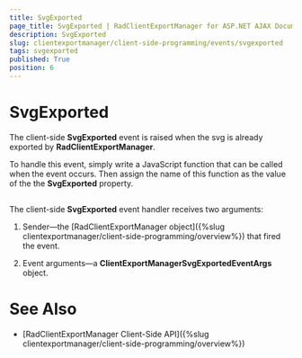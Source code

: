 ```yaml
---
title: SvgExported
page_title: SvgExported | RadClientExportManager for ASP.NET AJAX Documentation
description: SvgExported
slug: clientexportmanager/client-side-programming/events/svgexported
tags: svgexported
published: True
position: 6
---
```


# SvgExported



The client-side **SvgExported** event is raised when the svg is already exported by **RadClientExportManager**.

To handle this event, simply write a JavaScript function that can be called when the event occurs. Then assign the name of this function as the value of the the **SvgExported** property.

## 

The client-side **SvgExported** event handler receives two arguments:

1. Sender—the [RadClientExportManager object]({%slug clientexportmanager/client-side-programming/overview%}) that fired the event.

1. Event arguments—a **ClientExportManagerSvgExportedEventArgs** object.

# See Also

 * [RadClientExportManager Client-Side API]({%slug clientexportmanager/client-side-programming/overview%})
